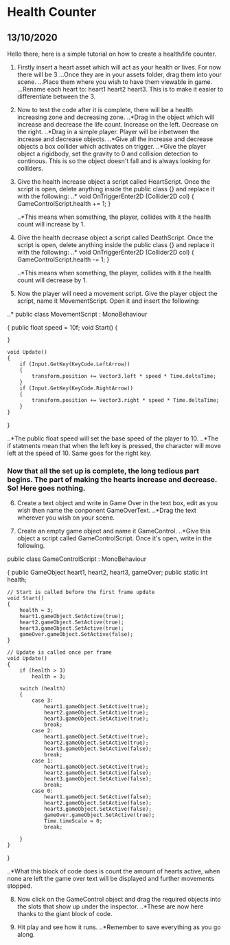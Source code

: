 # Health Counter

## 13/10/2020

Hello there, here is a simple tutorial on how to create a health/life counter.

1. Firstly insert a heart asset which will act as your health or lives. For now there will be 3
...Once they are in your assets folder, drag them into your scene.
...Place them where you wish to have them viewable in game.
...Rename each heart to: heart1 heart2 heart3. This is to make it easier to differentiate between the 3.

2. Now to test the code after it is complete, there will be a health increasing zone and decreasing zone.
..*Drag in the object which will increase and decrease the life count. Increase on the left. Decrease on the right.
..*Drag in a simple player. Player will be inbetween the increase and decrease objects.
..*Give all the increase and decrease objects a box collider which activates on trigger.
..*Give the player object a rigidbody, set the gravity to 0 and collision detection to continous. This is so the object doesn't fall and is always looking for colliders.

3. Give the health increase object a script called HeartScript. Once the script is open, delete anything inside the public class {} and replace it with the following:
..*  void OnTriggerEnter2D (Collider2D col)
    {
            GameControlScript.health += 1;
    }
    
    ..*This means when something, the player, collides with it the health count will increase by 1.
    
4. Give the health decrease object a script called DeathScript. Once the script is open, delete anything inside the public class {} and replace it with the following:
..*  void OnTriggerEnter2D (Collider2D col)
    {
            GameControlScript.health -= 1;
    }    
    
    ..*This means when something, the player, collides with it the health count will decrease by 1.
    
5. Now the player will need a movement script. Give the player object the script, name it MovementScript. Open it and insert the following:

..* public class MovementScript : MonoBehaviour

{
    public float speed = 10f;
    void Start()
    {
        
    }

    void Update()
    {
        if (Input.GetKey(KeyCode.LeftArrow))
        {
            transform.position += Vector3.left * speed * Time.deltaTime;
        }
        if (Input.GetKey(KeyCode.RightArrow))
        {
            transform.position += Vector3.right * speed * Time.deltaTime;
        }
    }
}

..*The public float speed will set the base speed of the player to 10.
..*The if statments mean that when the left key is pressed, the character will move left at the speed of 10. Same goes for the right key.

### Now that all the set up is complete, the long tedious part begins. The part of making the hearts increase and decrease. So! Here goes nothing.

6. Create a text object and write in Game Over in the text box, edit as you wish then name the conponent GameOverText.
..*Drag the text wherever you wish on your scene.

7. Create an empty game object and name it GameControl.
..*Give this object a script called GameControlScript. Once it's open, write in the following.

public class GameControlScript : MonoBehaviour

{
    public GameObject heart1, heart2, heart3, gameOver;
    public static int health;

    // Start is called before the first frame update
    void Start()
    {
        health = 3;
        heart1.gameObject.SetActive(true);
        heart2.gameObject.SetActive(true);
        heart3.gameObject.SetActive(true);
        gameOver.gameObject.SetActive(false);
    }

    // Update is called once per frame
    void Update()
    {
        if (health > 3)
            health = 3;

        switch (health)
        {
            case 3:
                heart1.gameObject.SetActive(true);
                heart2.gameObject.SetActive(true);
                heart3.gameObject.SetActive(true);
                break;
            case 2:
                heart1.gameObject.SetActive(true);
                heart2.gameObject.SetActive(true);
                heart3.gameObject.SetActive(false);
                break;
            case 1:
                heart1.gameObject.SetActive(true);
                heart2.gameObject.SetActive(false);
                heart3.gameObject.SetActive(false);
                break;
            case 0:
                heart1.gameObject.SetActive(false);
                heart2.gameObject.SetActive(false);
                heart3.gameObject.SetActive(false);
                gameOver.gameObject.SetActive(true);
                Time.timeScale = 0;
                break;
                
        }
    }
}

..*What this block of code does is count the amount of hearts active, when none are left the game over text will be displayed and further movements stopped.

8. Now click on the GameControl object and drag the required objects into the slots that show up under the inspector.
..*These are now here thanks to the giant block of code.

9. Hit play and see how it runs.
..*Remember to save everything as you go along.










